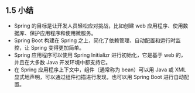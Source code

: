 ## 1.5 小结

* Spring 的目标是让开发人员轻松应对挑战，比如创建 web 应用程序、使用数据库、保护应用程序和使用微服务。
* Spring Boot 构建在 Spring 之上，简化了依赖管理、自动配置和运行时监控，让 Spring 变得更加简单。
* Spring 应用程序可以使用 Spring Initializr 进行初始化，它是基于 web 的，并且在大多数 Java 开发环境中都支持它。
* 在 Spring 应用程序上下文中，组件（通常称为 bean）可以用 Java 或 XML 显式地声明，可以通过组件扫描进行发现，也可以用 Spring Boot 进行自动配置。
